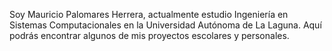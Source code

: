 Soy Mauricio Palomares Herrera, actualmente estudio Ingeniería en Sistemas Computacionales en la Universidad Autónoma de La Laguna.
Aquí podrás encontrar algunos de mis proyectos escolares y personales.

